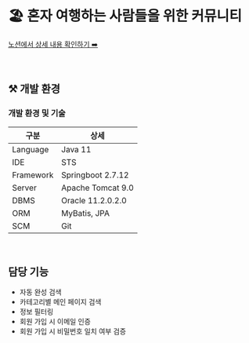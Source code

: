 # 🏖️ 혼자 여행하는 사람들을 위한 커뮤니티

[노션에서 상세 내용 확인하기 ➡️ ](https://www.notion.so/f7e6b68cc0904a87a2b904a50bc3ec83)

<br/>

## ⚒ 개발 환경

### 개발 환경 및 기술 

|구분|상세|
|------|---|
|Language|Java 11|
|IDE|STS|
|Framework|Springboot 2.7.12|
|Server|Apache Tomcat 9.0|
|DBMS|Oracle 11.2.0.2.0|
|ORM|MyBatis, JPA|
|SCM|Git|



<br/>

## 담당 기능

- 자동 완성 검색<br/>
- 카테고리별 메인 페이지 검색<br/>
- 정보 필터링<br/>
- 회원 가입 시 이메일 인증<br/>
- 회원 가입 시 비밀번호 일치 여부 검증<br/>

<br/>

